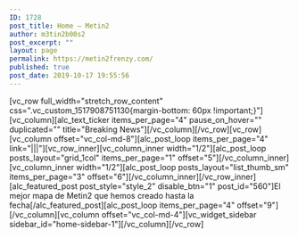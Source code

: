 ```yaml
---
ID: 1728
post_title: Home – Metin2
author: m3tin2b00s2
post_excerpt: ""
layout: page
permalink: https://metin2frenzy.com/
published: true
post_date: 2019-10-17 19:55:56
---
```

[vc_row full_width="stretch_row_content" css=".vc_custom_1517908751130{margin-bottom: 60px !important;}"][vc_column][alc_text_ticker items_per_page="4" pause_on_hover="" duplicated="" title="Breaking News"][/vc_column][/vc_row][vc_row][vc_column offset="vc_col-md-8"][alc_post_loop items_per_page="4" link="|||"][vc_row_inner][vc_column_inner width="1/2"][alc_post_loop posts_layout="grid_1col" items_per_page="1" offset="5"][/vc_column_inner][vc_column_inner width="1/2"][alc_post_loop posts_layout="list_thumb_sm" items_per_page="3" offset="6"][/vc_column_inner][/vc_row_inner][alc_featured_post post_style="style_2" disable_btn="1" post_id="560"]El mejor mapa de Metin2 que hemos creado hasta la fecha[/alc_featured_post][alc_post_loop items_per_page="4" offset="9"][/vc_column][vc_column offset="vc_col-md-4"][vc_widget_sidebar sidebar_id="home-sidebar-1"][/vc_column][/vc_row]